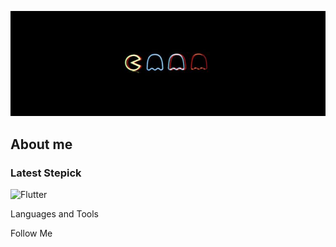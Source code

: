 ![Header](https://github.com/Pbnne/Pbnne/blob/main/assets/d846912c912e550e3ff80a4542262e8c.jpg)

## About me

### Latest Stepick 
![Flutter](https://img.shields.io/-<MESSAGE>-<COLOR>)

Languages and Tools

Follow Me
